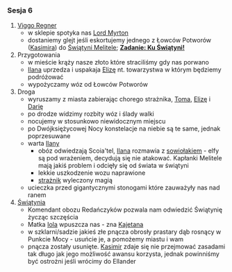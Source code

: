 ### Sesja 6
1. [Viggo Regner](#p_viggo_regner)
	* w sklepie spotyka nas [Lord Myrton](#p_lord_myrton)
	* dostaniemy glejt jeśli eskortujemy jednego z Łowców Potworów ([Kasimira](#p_kasimir)) do [Świątyni Melitele](#l_smelitele); **[Zadanie: Ku Świątyni!](#z_q7)**
2. Przygotowania
	* w mieście krąży nasze złoto które straciliśmy gdy nas porwano
	* [Ilana](#p_ilana) uprzedza i uspakaja [Elizę](#p_eliza) nt. towarzystwa w którym będziemy podróżować
	* wypożyczamy wóz od Łowców Potworów
3. Droga
	* wyruszamy z miasta zabierając chorego strażnika, [Toma](p_tom), [Elizę](#p_eliza) i [Darię](p_daria)
	* po drodze widzimy rozbity wóz i ślady walki
	* nocujemy w stosunkowo niewidocznym miejscu
	* po Dwójksiężycowej Nocy konstelacje na niebie są te same, jednak poprzesuwane
	* warta [Ilany](#p_ilana)
		* obóz odwiedzają Scoia'tel, [Ilana](#p_ilana) rozmawia z [sowiołakiem](#b_sowiolak) - elfy są pod wrażeniem, decydują się nie atakować. Kapłanki Melitele mają jakiś problem i odcięły się od świata w świątyni
		* lekkie uszkodzenie wozu naprawione
		* [strażnik](p_tom) wyleczony magią
	* ucieczka przed gigantycznymi stonogami które zauważyły nas nad ranem
4. [Świątynia](#l_smelitele)
	* Komendant obozu Redańczyków pozwala nam odwiedzić Świątynię życząc szczęścia
	* Matka [Iola](#p_matka_iola) wpuszcza nas - zna [Kajetana](#p_kajetan)
	* w szklarni/sadzie jakieś złe pnącza obrosły prastary dąb rosnący w Punkcie Mocy - usuńcie je, a pomożemy miastu i wam
	* pnącza zostały usunięte. [Kasimir](#p_kasimir) zdaje się nie przejmować zasadami tak długo jak jego możliwość awansu korzysta, jednak powinniśmy być ostrożni jeśli wrócimy do Ellander